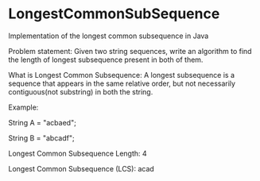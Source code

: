 # LongestCommonSubSequence

Implementation of the longest common subsequence in Java

Problem statement: Given two string sequences, write an algo­rithm to find the length of longest subsequence present in both of them.

What is Longest Common Subsequence: A longest subsequence is a sequence that appears in the same relative order, but not necessarily contiguous(not sub­string) in both the string.

Example:

String A = "acbaed";

String B = "abcadf";

Longest Common Subsequence Length: 4

Longest Common Subsequence (LCS): acad 

